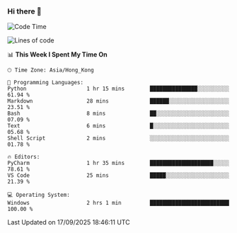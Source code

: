 ### Hi there 👋

<!--
**RoiexLee/RoiexLee** is a ✨ _special_ ✨ repository because its `README.md` (this file) appears on your GitHub profile.

Here are some ideas to get you started:

- 🔭 I’m currently working on ...
- 🌱 I’m currently learning ...
- 👯 I’m looking to collaborate on ...
- 🤔 I’m looking for help with ...
- 💬 Ask me about ...
- 📫 How to reach me: ...
- 😄 Pronouns: ...
- ⚡ Fun fact: ...
-->

<!--START_SECTION:waka-->
![Code Time](http://img.shields.io/badge/Code%20Time-1%2C221%20hrs%2055%20mins-blue)

![Lines of code](https://img.shields.io/badge/From%20Hello%20World%20I%27ve%20Written-41.6%20thousand%20lines%20of%20code-blue)

📊 **This Week I Spent My Time On** 

```text
🕑︎ Time Zone: Asia/Hong_Kong

💬 Programming Languages: 
Python                   1 hr 15 mins        ███████████████░░░░░░░░░░   61.94 % 
Markdown                 28 mins             ██████░░░░░░░░░░░░░░░░░░░   23.51 % 
Bash                     8 mins              ██░░░░░░░░░░░░░░░░░░░░░░░   07.09 % 
Text                     6 mins              █░░░░░░░░░░░░░░░░░░░░░░░░   05.68 % 
Shell Script             2 mins              ░░░░░░░░░░░░░░░░░░░░░░░░░   01.78 % 

🔥 Editors: 
PyCharm                  1 hr 35 mins        ████████████████████░░░░░   78.61 % 
VS Code                  25 mins             █████░░░░░░░░░░░░░░░░░░░░   21.39 % 

💻 Operating System: 
Windows                  2 hrs 1 min         █████████████████████████   100.00 % 
```


 Last Updated on 17/09/2025 18:46:11 UTC
<!--END_SECTION:waka-->
